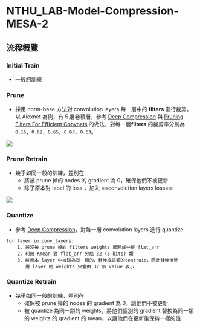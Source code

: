 # NTHU_LAB-Model-Compression-MESA-2

## 流程概覽

### Initial Train
* 一般的訓練

### Prune
* 採用 norm-base 方法對 convolution layers 每一層中的 **filters** 進行裁剪。
以 Alexnet 為例，有 5 層卷積層，參考 [Deep Compression](https://arxiv.org/pdf/1510.00149.pdf) 與 [Pruning Filters For Efficient Convnets](https://arxiv.org/pdf/1608.08710.pdf) 的做法，對每一層**filters** 的裁剪率分別為 `0.16, 0.62, 0.65, 0.63, 0.63`。

![](https://i.imgur.com/ypr8RdG.png)

### Prune Retrain
* 幾乎如同一般的訓練，差別在
    * 將被 prune 掉的 nodes 的 gradient 為 0，確保他們不被更新
    * 除了原本對 label 的 loss ，加入 ==convolution layers loss==:
    
![](https://i.imgur.com/uAjGo8v.jpg)


### Quantize
* 參考 [Deep Compression](https://arxiv.org/pdf/1510.00149.pdf)，對每一層 convolution layers 進行 quantize
```python=
for layer in conv_layers:
    1. 將沒被 prune 掉的 filters weights 展開成一維 flat_arr
    2. 利用 Kmean 對 flat_arr 分成 32 (5 bits) 類
    3. 將原本 layer 中被歸為同一類的，替換成該類的centroid，因此替換後整
       層 layer 的 weights 只會由 32 個 value 表示
```

### Quantize Retrain
* 幾乎如同一般的訓練，差別在
    * 確保被 prune 掉的 nodes 的 gradient 為 0，讓他們不被更新
    * 被 quantize 為同一類的 weights，將他們個別的 gradient 替換為同一類的 weights 的 gradient 的 mean，以讓他們在更新後保持一樣的值
